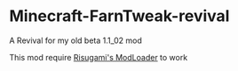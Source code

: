# Minecraft-FarnTweak-revival
A Revival for my old beta 1.1_02 mod

This mod require [Risugami's ModLoader](https://mcarchive.net/mods/modloader?gvsn=b1.1_02) to work
